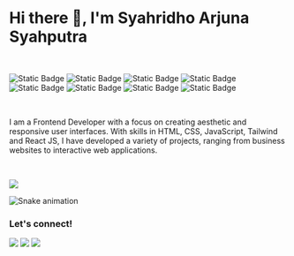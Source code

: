 # Hi there 👋, I'm Syahridho Arjuna Syahputra

<br/>

![Static Badge](https://img.shields.io/badge/HTML5-E34F26?style=for-the-badge&logo=html5&labelColor=black)
![Static Badge](https://img.shields.io/badge/CSS3-1572B6?style=for-the-badge&logo=css3&labelColor=black)
![Static Badge](https://img.shields.io/badge/JavaScript-F7DF1E?style=for-the-badge&logo=javascript&labelColor=black)
![Static Badge](https://img.shields.io/badge/BOOTSTRAP-7952B3?style=for-the-badge&logo=bootstrap&labelColor=black)
![Static Badge](https://img.shields.io/badge/TAILWIND-06B6D4?style=for-the-badge&logo=tailwindcss&labelColor=black)
![Static Badge](https://img.shields.io/badge/React-61DAFB?style=for-the-badge&logo=react&labelColor=black)
![Static Badge](https://img.shields.io/badge/TYPESCRIPT-3178C6?style=for-the-badge&logo=typescript&labelColor=black)
![Static Badge](https://img.shields.io/badge/NEXTJS-000000?style=for-the-badge&logo=next.js&logoColor=black&labelColor=white)

<br/>

I am a Frontend Developer with a focus on creating aesthetic and responsive user interfaces. With skills in HTML, CSS, JavaScript, Tailwind and React JS, I have developed a variety of projects, ranging from business websites to interactive web applications.

<br/>

<p>
    <img src="https://github-readme-stats.vercel.app/api/top-langs/?username=Syahridho&layout=compact" />
</p>

<img src="https://raw.githubusercontent.com/syahridho/syahridho/output/snake.svg" alt="Snake animation" />


### Let's connect!
<p>
    <a href="https://syahridho.github.io" target="_blank"><img src="https://img.shields.io/badge/website-000000?style=for-the-badge&logo=About.me&logoColor=white" /></a>
    <a href="https://www.linkedin.com/in/syahridho" target="_blank"><img src="https://img.shields.io/badge/LinkedIn-0077B5?style=for-the-badge&logo=linkedin&logoColor=white" /></a>
    <a href="https://www.instagram.com/syahridhoa_/" target="_blank"><img src="https://img.shields.io/badge/Instagram-E4405F?style=for-the-badge&logo=instagram&logoColor=white" /></a>
</p>

<!--
**Syahridho/Syahridho** is a ✨ _special_ ✨ repository because its `README.md` (this file) appears on your GitHub profile.

Here are some ideas to get you started:

- 🔭 I’m currently working on ...
- 👯 I’m looking to collaborate on ...
- 🤔 I’m looking for help with ...
- 💬 Ask me about ...
- 📫 How to reach me: ...
- 😄 Pronouns: ...
- ⚡ Fun fact: ...
-->
